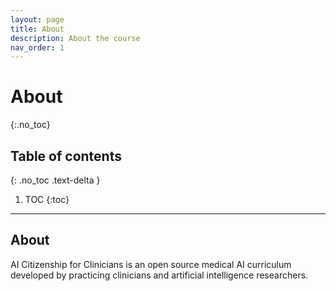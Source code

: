 ```yaml
---
layout: page
title: About
description: About the course
nav_order: 1
---
```


# About
{:.no_toc}

## Table of contents
{: .no_toc .text-delta }

1. TOC
{:toc}

---

## About

AI Citizenship for Clinicians is an open source medical AI curriculum developed by practicing clinicians and artificial intelligence researchers.


